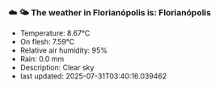 ### ☁️ 🌤️  The weather in Florianópolis is: Florianópolis

- Temperature: 8.67°C
- On flesh: 7.59°C
- Relative air humidity: 95%
- Rain: 0.0 mm
- Description: Clear sky
- last updated: 2025-07-31T03:40:16.039462

